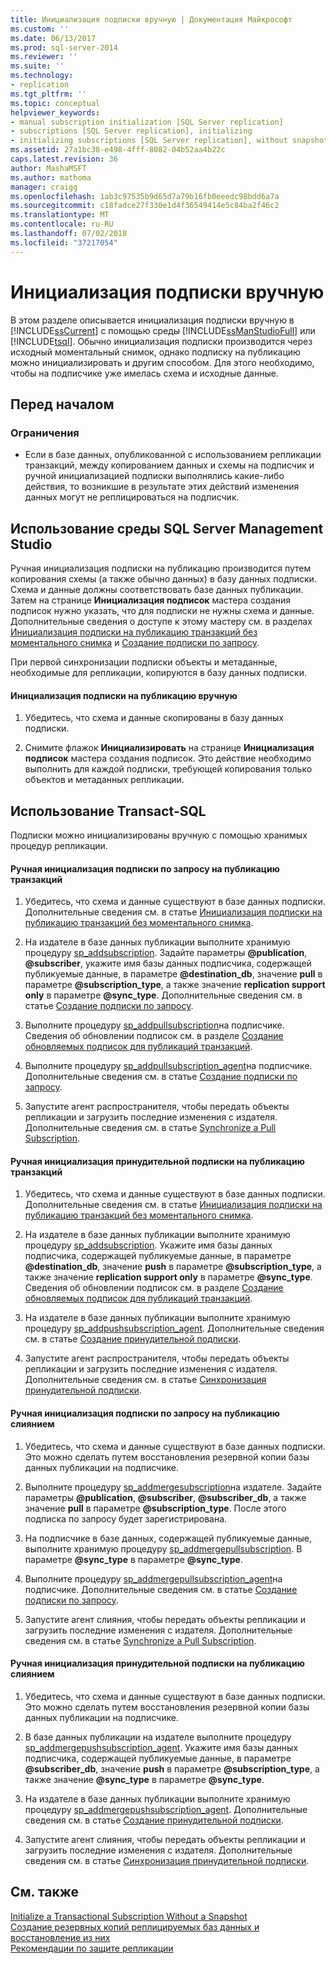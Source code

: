 ```yaml
---
title: Инициализация подписки вручную | Документация Майкрософт
ms.custom: ''
ms.date: 06/13/2017
ms.prod: sql-server-2014
ms.reviewer: ''
ms.suite: ''
ms.technology:
- replication
ms.tgt_pltfrm: ''
ms.topic: conceptual
helpviewer_keywords:
- manual subscription initialization [SQL Server replication]
- subscriptions [SQL Server replication], initializing
- initializing subscriptions [SQL Server replication], without snapshots
ms.assetid: 27a1bc38-e498-4fff-8082-04b52aa4b22c
caps.latest.revision: 36
author: MashaMSFT
ms.author: mathoma
manager: craigg
ms.openlocfilehash: 1ab3c97535b9d65d7a79b16fb0eeedc98bdd6a7a
ms.sourcegitcommit: c18fadce27f330e1d4f36549414e5c84ba2f46c2
ms.translationtype: MT
ms.contentlocale: ru-RU
ms.lasthandoff: 07/02/2018
ms.locfileid: "37217054"
---
```

# <a name="initialize-a-subscription-manually"></a>Инициализация подписки вручную
  В этом разделе описывается инициализация подписки вручную в [!INCLUDE[ssCurrent](../../includes/sscurrent-md.md)] с помощью среды [!INCLUDE[ssManStudioFull](../../includes/ssmanstudiofull-md.md)] или [!INCLUDE[tsql](../../includes/tsql-md.md)]. Обычно инициализация подписки производится через исходный моментальный снимок, однако подписку на публикацию можно инициализировать и другим способом. Для этого необходимо, чтобы на подписчике уже имелась схема и исходные данные.  
  
##  <a name="BeforeYouBegin"></a> Перед началом  
  
###  <a name="Restrictions"></a> Ограничения  
  
-   Если в базе данных, опубликованной с использованием репликации транзакций, между копированием данных и схемы на подписчик и ручной инициализацией подписки выполнялись какие-либо действия, то возникшие в результате этих действий изменения данных могут не реплицироваться на подписчик.  
  
##  <a name="SSMSProcedure"></a> Использование среды SQL Server Management Studio  
 Ручная инициализация подписки на публикацию производится путем копирования схемы (а также обычно данных) в базу данных подписки. Схема и данные должны соответствовать базе данных публикации. Затем на странице **Инициализация подписок** мастера создания подписок нужно указать, что для подписки не нужны схема и данные. Дополнительные сведения о доступе к этому мастеру см. в разделах [Инициализация подписки на публикацию транзакций без моментального снимка](initialize-a-transactional-subscription-without-a-snapshot.md) и [Создание подписки по запросу](create-a-pull-subscription.md).  
  
 При первой синхронизации подписки объекты и метаданные, необходимые для репликации, копируются в базу данных подписки.  
  
#### <a name="to-initialize-a-subscription-to-a-publication-manually"></a>Инициализация подписки на публикацию вручную  
  
1.  Убедитесь, что схема и данные скопированы в базу данных подписки.  
  
2.  Снимите флажок **Инициализировать** на странице **Инициализация подписок** мастера создания подписок. Это действие необходимо выполнить для каждой подписки, требующей копирования только объектов и метаданных репликации.  
  
##  <a name="TsqlProcedure"></a> Использование Transact-SQL  
 Подписки можно инициализированы вручную с помощью хранимых процедур репликации.  
  
#### <a name="to-manually-initialize-a-pull-subscription-to-a-transactional-publication"></a>Ручная инициализация подписки по запросу на публикацию транзакций  
  
1.  Убедитесь, что схема и данные существуют в базе данных подписки. Дополнительные сведения см. в статье [Инициализация подписки на публикацию транзакций без моментального снимка](initialize-a-transactional-subscription-without-a-snapshot.md).  
  
2.  На издателе в базе данных публикации выполните хранимую процедуру [sp_addsubscription](/sql/relational-databases/system-stored-procedures/sp-addsubscription-transact-sql). Задайте параметры **@publication**, **@subscriber**, укажите имя базы данных подписчика, содержащей публикуемые данные, в параметре **@destination_db**, значение **pull** в параметре **@subscription_type**, а также значение **replication support only** в параметре **@sync_type**. Дополнительные сведения см. в статье [Создание подписки по запросу](create-a-pull-subscription.md).  
  
3.  Выполните процедуру [sp_addpullsubscription](/sql/relational-databases/system-stored-procedures/sp-addpullsubscription-transact-sql)на подписчике. Сведения об обновлении подписок см. в разделе [Создание обновляемых подписок для публикаций транзакций](publish/create-an-updatable-subscription-to-a-transactional-publication.md).  
  
4.  Выполните процедуру [sp_addpullsubscription_agent](/sql/relational-databases/system-stored-procedures/sp-addpullsubscription-agent-transact-sql)на подписчике. Дополнительные сведения см. в статье [Создание подписки по запросу](create-a-pull-subscription.md).  
  
5.  Запустите агент распространителя, чтобы передать объекты репликации и загрузить последние изменения с издателя. Дополнительные сведения см. в статье [Synchronize a Pull Subscription](synchronize-a-pull-subscription.md).  
  
#### <a name="to-manually-initialize-a-push-subscription-to-a-transactional-publication"></a>Ручная инициализация принудительной подписки на публикацию транзакций  
  
1.  Убедитесь, что схема и данные существуют в базе данных подписки. Дополнительные сведения см. в статье [Инициализация подписки на публикацию транзакций без моментального снимка](initialize-a-transactional-subscription-without-a-snapshot.md).  
  
2.  На издателе в базе данных публикации выполните хранимую процедуру [sp_addsubscription](/sql/relational-databases/system-stored-procedures/sp-addsubscription-transact-sql). Укажите имя базы данных подписчика, содержащей публикуемые данные, в параметре **@destination_db**, значение **push** в параметре **@subscription_type**, а также значение **replication support only** в параметре **@sync_type**. Сведения об обновлении подписок см. в разделе [Создание обновляемых подписок для публикаций транзакций](publish/create-an-updatable-subscription-to-a-transactional-publication.md).  
  
3.  На издателе в базе данных публикации выполните хранимую процедуру [sp_addpushsubscription_agent](/sql/relational-databases/system-stored-procedures/sp-addpullsubscription-agent-transact-sql). Дополнительные сведения см. в статье [Создание принудительной подписки](create-a-push-subscription.md).  
  
4.  Запустите агент распространителя, чтобы передать объекты репликации и загрузить последние изменения с издателя. Дополнительные сведения см. в статье [Синхронизация принудительной подписки](synchronize-a-push-subscription.md).  
  
#### <a name="to-manually-initialize-a-pull-subscription-to-a-merge-publication"></a>Ручная инициализация подписки по запросу на публикацию слиянием  
  
1.  Убедитесь, что схема и данные существуют в базе данных подписки. Это можно сделать путем восстановления резервной копии базы данных публикации на подписчике.  
  
2.  Выполните процедуру [sp_addmergesubscription](/sql/relational-databases/system-stored-procedures/sp-addmergesubscription-transact-sql)на издателе. Задайте параметры **@publication**, **@subscriber**, **@subscriber_db**, а также значение **pull** в параметре **@subscription_type**. После этого подписка по запросу будет зарегистрирована.  
  
3.  На подписчике в базе данных, содержащей публикуемые данные, выполните хранимую процедуру [sp_addmergepullsubscription](/sql/relational-databases/system-stored-procedures/sp-addmergepullsubscription-transact-sql). В параметре **@sync_type** в параметре **@sync_type**.  
  
4.  Выполните процедуру [sp_addmergepullsubscription_agent](/sql/relational-databases/system-stored-procedures/sp-addmergepullsubscription-agent-transact-sql)на подписчике. Дополнительные сведения см. в статье [Создание подписки по запросу](create-a-pull-subscription.md).  
  
5.  Запустите агент слияния, чтобы передать объекты репликации и загрузить последние изменения с издателя. Дополнительные сведения см. в статье [Synchronize a Pull Subscription](synchronize-a-pull-subscription.md).  
  
#### <a name="to-manually-initialize-a-push-subscription-to-a-merge-publication"></a>Ручная инициализация принудительной подписки на публикацию слиянием  
  
1.  Убедитесь, что схема и данные существуют в базе данных подписки. Это можно сделать путем восстановления резервной копии базы данных публикации на подписчике.  
  
2.  В базе данных публикации на издателе выполните процедуру [sp_addmergepushsubscription_agent](/sql/relational-databases/system-stored-procedures/sp-addmergesubscription-transact-sql). Укажите имя базы данных подписчика, содержащей публикуемые данные, в параметре **@subscriber_db**, значение **push** в параметре **@subscription_type**, а также значение **@sync_type** в параметре **@sync_type**.  
  
3.  На издателе в базе данных публикации выполните хранимую процедуру [sp_addmergepushsubscription_agent](/sql/relational-databases/system-stored-procedures/sp-addmergepushsubscription-agent-transact-sql). Дополнительные сведения см. в статье [Создание принудительной подписки](create-a-push-subscription.md).  
  
4.  Запустите агент слияния, чтобы передать объекты репликации и загрузить последние изменения с издателя. Дополнительные сведения см. в статье [Синхронизация принудительной подписки](synchronize-a-push-subscription.md).  
  
## <a name="see-also"></a>См. также  
 [Initialize a Transactional Subscription Without a Snapshot](initialize-a-transactional-subscription-without-a-snapshot.md)   
 [Создание резервных копий реплицируемых баз данных и восстановление из них](administration/back-up-and-restore-replicated-databases.md)   
 [Рекомендации по защите репликации](security/replication-security-best-practices.md)  
  
  
